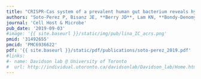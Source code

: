 ```yaml
---
title: "CRISPR-Cas system of a prevalent human gut bacterium reveals hyper-targeting against phages in a human virome catalog"
authors: "Soto-Perez P, Bisanz JE, **Berry JD**, Lam KN, **Bondy-Denomy J**, Turnbaugh PJ."
journal: 'Cell Host & Microbe'
pub_date: '2019-09-03'
#image: '{{ site.baseurl }}/static/img/pub/lina_IC_acrs.png'
pmid: '31492655'
pmcid: 'PMC6936622'
pdf: '{{ site.baseurl }}/static/pdf/publications/soto-perez_2019.pdf'
#links:
#- name: Davidson lab @ University of Toronto
#  url: http://individual.utoronto.ca/davidsonlab/Davidson_lab/Home.html
---
```

